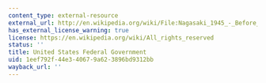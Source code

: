 ```yaml
---
content_type: external-resource
external_url: http://en.wikipedia.org/wiki/File:Nagasaki_1945_-_Before_and_after_%28adjusted%29.jpg
has_external_license_warning: true
license: https://en.wikipedia.org/wiki/All_rights_reserved
status: ''
title: United States Federal Government
uid: 1eef792f-44e3-4067-9a62-3896bd9312bb
wayback_url: ''
---
```

